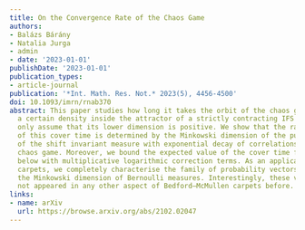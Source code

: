 ```yaml
---
title: On the Convergence Rate of the Chaos Game
authors:
- Balázs Bárány
- Natalia Jurga
- admin
- date: '2023-01-01'
publishDate: '2023-01-01'
publication_types:
- article-journal
publication: '*Int. Math. Res. Not.* 2023(5), 4456-4500'
doi: 10.1093/imrn/rnab370
abstract: This paper studies how long it takes the orbit of the chaos game to reach
  a certain density inside the attractor of a strictly contracting IFS of which we
  only assume that its lower dimension is positive. We show that the rate of growth
  of this cover time is determined by the Minkowski dimension of the push-forward
  of the shift invariant measure with exponential decay of correlations driving the
  chaos game. Moreover, we bound the expected value of the cover time from above and
  below with multiplicative logarithmic correction terms. As an application, for Bedford–McMullen
  carpets, we completely characterise the family of probability vectors that minimise
  the Minkowski dimension of Bernoulli measures. Interestingly, these vectors have
  not appeared in any other aspect of Bedford–McMullen carpets before.
links:
- name: arXiv
  url: https://browse.arxiv.org/abs/2102.02047
---
```

